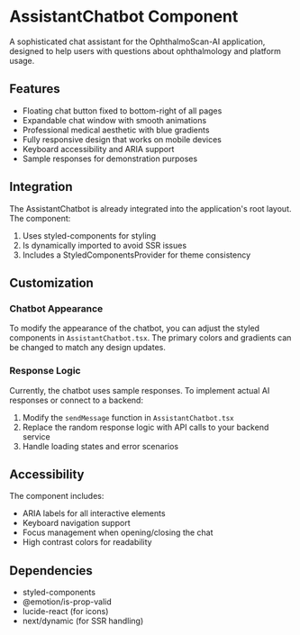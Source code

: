 # AssistantChatbot Component

A sophisticated chat assistant for the OphthalmoScan-AI application, designed to help users with questions about ophthalmology and platform usage.

## Features

- Floating chat button fixed to bottom-right of all pages
- Expandable chat window with smooth animations
- Professional medical aesthetic with blue gradients
- Fully responsive design that works on mobile devices
- Keyboard accessibility and ARIA support
- Sample responses for demonstration purposes

## Integration

The AssistantChatbot is already integrated into the application's root layout. The component:

1. Uses styled-components for styling
2. Is dynamically imported to avoid SSR issues
3. Includes a StyledComponentsProvider for theme consistency

## Customization

### Chatbot Appearance

To modify the appearance of the chatbot, you can adjust the styled components in `AssistantChatbot.tsx`. The primary colors and gradients can be changed to match any design updates.

### Response Logic

Currently, the chatbot uses sample responses. To implement actual AI responses or connect to a backend:

1. Modify the `sendMessage` function in `AssistantChatbot.tsx`
2. Replace the random response logic with API calls to your backend service
3. Handle loading states and error scenarios

## Accessibility

The component includes:
- ARIA labels for all interactive elements
- Keyboard navigation support
- Focus management when opening/closing the chat
- High contrast colors for readability

## Dependencies

- styled-components
- @emotion/is-prop-valid
- lucide-react (for icons)
- next/dynamic (for SSR handling)
